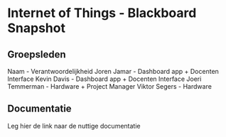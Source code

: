 # Internet of Things - Blackboard Snapshot

## Groepsleden
Naam - Verantwoordelijkheid
Joren Jamar - Dashboard app + Docenten Interface
Kevin Davis - Dashboard app + Docenten Interface
Joeri Temmerman - Hardware + Project Manager
Viktor Segers - Hardware

## Documentatie

Leg hier de link naar de nuttige documentatie
